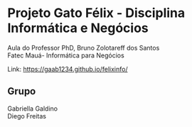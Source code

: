 # Projeto Gato Félix - Disciplina Informática e Negócios
Aula do Professor PhD, Bruno Zolotareff dos Santos <br> 
Fatec Mauá- Informática para Negócios

Link: https://gaab1234.github.io/felixinfo/

## Grupo
Gabriella Galdino<br>
Diego Freitas
